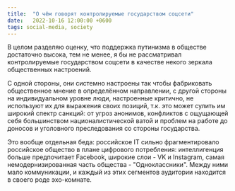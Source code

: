 ```yaml
---
title:  "О чём говорят контролируемые государством соцсети"
date:   2022-10-16 12:00:00 +0600
tags: social-media, society
---
```

В целом разделяю оценку, что поддержка путинизма в обществе достаточно высока, тем не менее, я бы не рассматривал контролируемые государством соцсети в качестве некого зеркала общественных настроений.

С одной стороны, они системно настроены так чтобы фабриковать общественное мнение в определённом направлении, с другой стороны на индивидуальном уровне люди, настроенные критично, не используют их для выражения своих позиций, т.к. это может сулить им широкий спектр санкций: от угроз анонимов, конфликтов с ощущающей себя большинством националистической ватой и проблем на работе до доносов и уголовного преследования со стороны государства.

Это вообще отдельная беда: российское IT сильно фрагментировало российское общество в плане цифрового потребления: интеллигенция больше предпочитает Facebook, широкие слои - VK и Instagram, самая немодернизированная часть общества - "Одноклассники". Между ними мало коммуникации, и каждый из этих сегментов аудитории находится в своего роде эхо-комнате.

